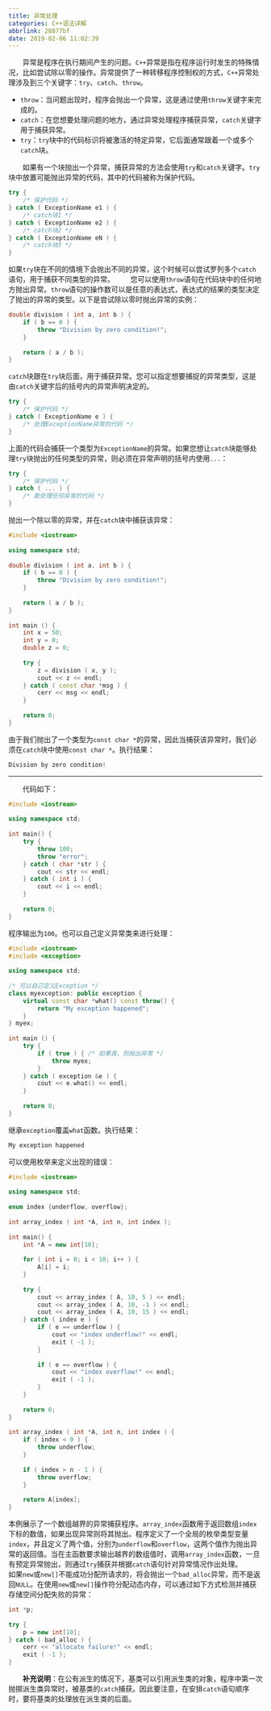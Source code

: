 ```yaml
---
title: 异常处理
categories: C++语法详解
abbrlink: 28877bf
date: 2019-02-06 11:02:39
---
```

&emsp;&emsp;异常是程序在执行期间产生的问题。`C++`异常是指在程序运行时发生的特殊情况，比如尝试除以零的操作。异常提供了一种转移程序控制权的方式，`C++`异常处理涉及到三个关键字：`try`、`catch`、`throw`。<!--more-->

- `throw`：当问题出现时，程序会抛出一个异常，这是通过使用`throw`关键字来完成的。
- `catch`：在您想要处理问题的地方，通过异常处理程序捕获异常，`catch`关键字用于捕获异常。
- `try`：`try`块中的代码标识将被激活的特定异常，它后面通常跟着一个或多个`catch`块。

&emsp;&emsp;如果有一个块抛出一个异常，捕获异常的方法会使用`try`和`catch`关键字。`try`块中放置可能抛出异常的代码，其中的代码被称为保护代码。

``` cpp
try {
    /* 保护代码 */
} catch ( ExceptionName e1 ) {
    /* catch块1 */
} catch ( ExceptionName e2 ) {
    /* catch块2 */
} catch ( ExceptionName eN ) {
    /* catch块3 */
}
```

如果`try`块在不同的情境下会抛出不同的异常，这个时候可以尝试罗列多个`catch`语句，用于捕获不同类型的异常。
&emsp;&emsp;您可以使用`throw`语句在代码块中的任何地方抛出异常。`throw`语句的操作数可以是任意的表达式，表达式的结果的类型决定了抛出的异常的类型。以下是尝试除以零时抛出异常的实例：

``` cpp
double division ( int a, int b ) {
    if ( b == 0 ) {
        throw "Division by zero condition!";
    }
​
    return ( a / b );
}
```

`catch`块跟在`try`块后面，用于捕获异常。您可以指定想要捕捉的异常类型，这是由`catch`关键字后的括号内的异常声明决定的。

``` cpp
try {
    /* 保护代码 */
} catch ( ExceptionName e ) {
    /* 处理ExceptionName异常的代码 */
}
```

上面的代码会捕获一个类型为`ExceptionName`的异常。如果您想让`catch`块能够处理`try`块抛出的任何类型的异常，则必须在异常声明的括号内使用`...`：

``` cpp
try {
    /* 保护代码 */
} catch ( ... ) {
    /* 能处理任何异常的代码 */
}
```

抛出一个除以零的异常，并在`catch`块中捕获该异常：

``` cpp
#include <iostream>
​
using namespace std;
​
double division ( int a, int b ) {
    if ( b == 0 ) {
        throw "Division by zero condition!";
    }
​
    return ( a / b );
}
​
int main () {
    int x = 50;
    int y = 0;
    double z = 0;
​
    try {
        z = division ( x, y );
        cout << z << endl;
    } catch ( const char *msg ) {
        cerr << msg << endl;
    }
​
    return 0;
}
```

由于我们抛出了一个类型为`const char *`的异常，因此当捕获该异常时，我们必须在`catch`块中使用`const char *`。执行结果：

``` cpp
Division by zero condition!
```

---

&emsp;&emsp;代码如下：

``` cpp
#include <iostream>
​
using namespace std;
​
int main() {
    try {
        throw 100;
        throw "error";
    } catch ( char *str ) {
        cout << str << endl;
    } catch ( int i ) {
        cout << i << endl;
    }
​
    return 0;
}
```

程序输出为`100`。也可以自己定义异常类来进行处理：

``` cpp
#include <iostream>
#include <exception>
​
using namespace std;
​
/* 可以自己定义Exception */
class myexception: public exception {
    virtual const char *what() const throw() {
        return "My exception happened";
    }
} myex;
​
int main () {
    try {
        if ( true ) { /* 如果真，则抛出异常 */
            throw myex;
        }
    } catch ( exception &e ) {
        cout << e.what() << endl;
    }
​
    return 0;
}
```

继承`exception`覆盖`what`函数。执行结果：

``` cpp
My exception happened
```

可以使用枚举来定义出现的错误：

``` cpp
#include <iostream>
​
using namespace std;
​
enum index {underflow, overflow};
​
int array_index ( int *A, int n, int index );
​
int main() {
    int *A = new int[10];
​
    for ( int i = 0; i < 10; i++ ) {
        A[i] = i;
    }
​
    try {
        cout << array_index ( A, 10, 5 ) << endl;
        cout << array_index ( A, 10, -1 ) << endl;
        cout << array_index ( A, 10, 15 ) << endl;
    } catch ( index e ) {
        if ( e == underflow ) {
            cout << "index underflow!" << endl;
            exit ( -1 );
        }
​
        if ( e == overflow ) {
            cout << "index overflow!" << endl;
            exit ( -1 );
        }
    }
​
    return 0;
}
​
int array_index ( int *A, int n, int index ) {
    if ( index < 0 ) {
        throw underflow;
    }
​
    if ( index > n - 1 ) {
        throw overflow;
    }
​
    return A[index];
}
```

本例展示了一个数组越界的异常捕获程序。`array_index`函数用于返回数组`index`下标的数值，如果出现异常则将其抛出。程序定义了一个全局的枚举类型变量`index`，并且定义了两个值，分别为`underflow`和`overflow`，这两个值作为抛出异常的返回值。当在主函数要求输出越界的数组值时，调用`array_index`函数，一旦有预定异常抛出，则通过`try`捕获并根据`catch`语句针对异常情况作出处理。
&emsp;&emsp;如果`new`或`new[]`不能成功分配所请求的，将会抛出一个`bad_alloc`异常，而不是返回`NULL`。在使用`new`或`new[]`操作符分配动态内存，可以通过如下方式检测并捕获存储空间分配失败的异常：

``` cpp
int *p;
​
try {
    p = new int[10];
} catch ( bad_alloc ) {
    cerr << "allocate failure!" << endl;
    exit ( -1 );
}
```

&emsp;&emsp;**补充说明**：在公有派生的情况下，基类可以引用派生类的对象，程序中第一次抛掷派生类异常时，被基类的`catch`捕获。因此要注意，在安排`catch`语句顺序时，要将基类的处理放在派生类的后面。